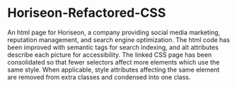 # Horiseon-Refactored-CSS
An html page for Horiseon, a company providing social media marketing, reputation management, and search engine optimization. The html code has been improved with semantic tags for search indexing, and alt attributes describe each picture for accessibility. The linked CSS page has been consolidated so that fewer selectors affect more elements which use the same style. When applicable, style attributes affecting the same element are removed from extra classes and condensed into one class.
